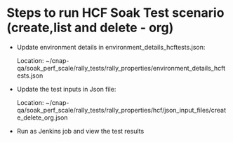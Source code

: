 # Steps to run HCF Soak Test scenario (create,list and delete - org)

* Update environment details in environment_details_hcftests.json: 

    Location: ~/cnap-qa/soak_perf_scale/rally_tests/rally_properties/environment_details_hcftests.json
    
* Update the test inputs in Json file:

    Location: ~/cnap-qa/soak_perf_scale/rally_tests/rally_properties/hcf/json_input_files/create_delete_org.json 

* Run as Jenkins job and view the test results
